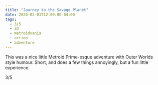 ```yaml
---
title: "Journey to the Savage Planet"
date: 2020-02-01T12:00:00-04:00
tags:
  - 3/5
  - 3d
  - metroidvania
  - action
  - adventure
---
```


This was a nice little Metroid Prime-esque adventure with Outer Worlds style humour. Short, and does a few things annoyingly, but a fun little experience.

3/5
